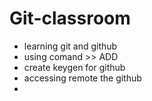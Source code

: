 # Git-classroom

- learning git and github
- using comand >> ADD 
- create keygen for github
- accessing remote the github
-
